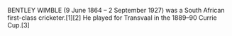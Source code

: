 BENTLEY WIMBLE (9 June 1864 – 2 September 1927) was a South African first-class cricketer.[1][2] He played for Transvaal in the 1889–90 Currie Cup.[3]
